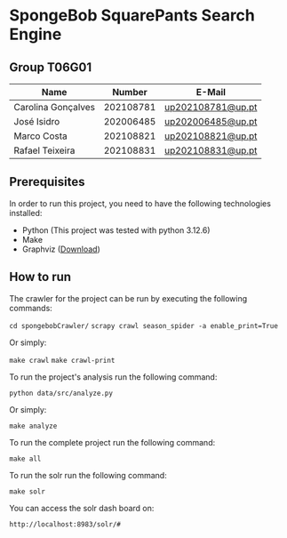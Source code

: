 # SpongeBob SquarePants Search Engine

## Group T06G01
| Name             | Number    | E-Mail               |
| ---------------- | --------- | -------------------- |
| Carolina Gonçalves | 202108781 | up202108781@up.pt |
| José Isidro | 202006485 | up202006485@up.pt |
| Marco Costa | 202108821 | up202108821@up.pt |
| Rafael Teixeira | 202108831 | up202108831@up.pt |

## Prerequisites

In order to run this project, you need to have the following technologies installed:
- Python (This project was tested with python 3.12.6)
- Make
- Graphviz ([Download](https://graphviz.org/download/))

## How to run

The crawler for the project can be run by executing the following commands:

```cd spongebobCrawler/```
```scrapy crawl season_spider -a enable_print=True```

Or simply: 

```make crawl```
```make crawl-print```

To run the project's analysis run the following command:

```python data/src/analyze.py```

Or simply: 

```make analyze```

To run the complete project run the following command: 

```make all```

To run the solr run the following command: 

```make solr```

You can access the solr dash board on: 

```http://localhost:8983/solr/#```
